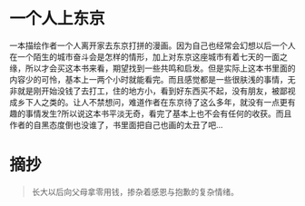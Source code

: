 # 一个人上东京

一本描绘作者一个人离开家去东京打拼的漫画。因为自己也经常会幻想以后一个人在一个陌生的城市奋斗会是怎样的情形，加上对东京这座城市有着七天的一面之缘，所以才会买这本书来看，期望找到一些共鸣和启发。但是实际上这本书里面的内容少的可怜，基本上一两个小时就能看完。而且感觉都是一些很肤浅的事情，无非就是刚开始没钱了去打工，住的地方小，看到好东西买不起，没有朋友，被鄙视成乡下人之类的。让人不禁想问，难道作者在东京待了这么多年，就没有一点更有趣的事情发生?所以说这本书平淡无奇，看完了基本上也不会有任何的收获。而且作者的自黑态度倒也没谁了，书里面把自己也画的太丑了吧...

# 摘抄 

> 长大以后向父母拿零用钱，掺杂着感恩与抱歉的复杂情绪。